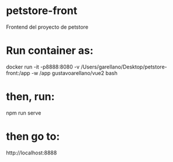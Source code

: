 # petstore-front
Frontend del proyecto de petstore

# Run container as:
docker run -it -p8888:8080 -v /Users/garellano/Desktop/petstore-front:/app -w /app gustavoarellano/vue2 bash
# then, run:
npm run serve

# then go to:
http://localhost:8888